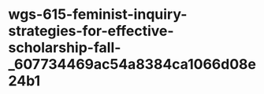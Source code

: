 # wgs-615-feminist-inquiry-strategies-for-effective-scholarship-fall-_607734469ac54a8384ca1066d08e24b1